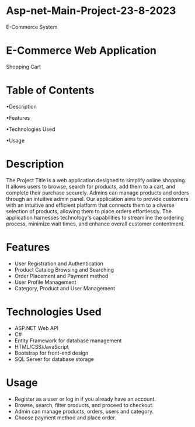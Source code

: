 # Asp-net-Main-Project-23-8-2023
E-Commerce System
# E-Commerce Web Application
Shopping Cart
# Table of Contents
•Description

•Features

•Technologies Used

•Usage

# Description
The Project Title is a web application designed to simplify online shopping. It allows users to browse, search for products, add them to a cart, and complete their purchase securely. Admins can manage products and orders through an intuitive admin panel. Our application aims to provide customers with an intuitive and efficient platform that connects them to a diverse selection of products, allowing them to place orders effortlessly. The application harnesses technology's capabilities to streamline the ordering process, minimize wait times, and enhance overall customer contentment.

# Features
-	User Registration and Authentication
-	Product Catalog Browsing and Searching
-	Order Placement and Payment method
-	User Profile Management
-	Category, Product and User Management

# Technologies Used
- ASP.NET Web API
- C#
- Entity Framework for database management
- HTML/CSS/JavaScript
- Bootstrap for front-end design
- SQL Server for database storage

# Usage
- Register as a user or log in if you already have an account.
- Browse, search, filter products, and proceed to checkout.
- Admin can manage products, orders, users and category.
- Choose payment method and place order.
